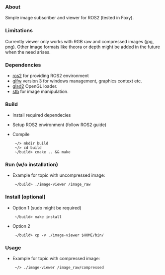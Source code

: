 ### About

Simple image subscriber and viewer for ROS2 (tested in Foxy).

### Limitations

Currently viewer only works with RGB raw and compressed images (jpg, png). Other image formats like theora or depth might be added in the future when the need arises.

### Dependencies

 - [ros2](https://github.com/ros2) for providing ROS2 environment
 - [glfw](https://github.com/glfw/glfw]) version 3 for windows management,
   graphics context etc.
 - [glad2](https://github.com/Dav1dde/glad) OpenGL loader.
 - [stb](https://github.com/nothings/stb) for image manipulation.

### Build

 * Install required dependecies
 * Setup ROS2 environment (follow ROS2 guide)
 * Compile

        ~/> mkdir build
        ~/> cd build
        ~/build> cmake .. && make

### Run (w/o installation)

 * Example for topic with uncompressed image:

        ~/build> ./image-viewer /image_raw

### Install (optional)

 * Option 1 (sudo might be required)

        ~/build> make install

 * Option 2

        ~/build> cp -v ./image-viewer $HOME/bin/

### Usage

 * Example for topic with compressed image:

        ~/> ./image-viewer /image_raw/compressed

